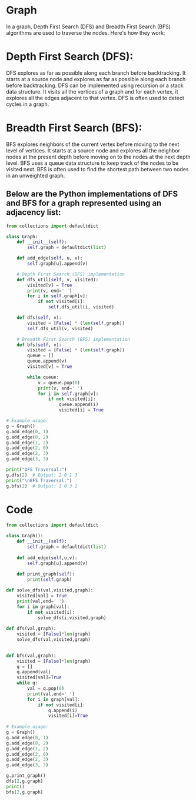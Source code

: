 # Graph

In a graph, Depth First Search (DFS) and Breadth First Search (BFS) algorithms are used to traverse the nodes. Here's how they work:

# Depth First Search (DFS):

DFS explores as far as possible along each branch before backtracking. It starts at a source node and explores as far as possible along each branch before backtracking.
DFS can be implemented using recursion or a stack data structure.
It visits all the vertices of a graph and for each vertex, it explores all the edges adjacent to that vertex.
DFS is often used to detect cycles in a graph.

# Breadth First Search (BFS):

BFS explores neighbors of the current vertex before moving to the next level of vertices. It starts at a source node and explores all the neighbor nodes at the present depth before moving on to the nodes at the next depth level.
BFS uses a queue data structure to keep track of the nodes to be visited next.
BFS is often used to find the shortest path between two nodes in an unweighted graph.

## Below are the Python implementations of DFS and BFS for a graph represented using an adjacency list:

```python
from collections import defaultdict

class Graph:
    def __init__(self):
        self.graph = defaultdict(list)

    def add_edge(self, u, v):
        self.graph[u].append(v)

    # Depth First Search (DFS) implementation
    def dfs_util(self, v, visited):
        visited[v] = True
        print(v, end=' ')
        for i in self.graph[v]:
            if not visited[i]:
                self.dfs_util(i, visited)

    def dfs(self, v):
        visited = [False] * (len(self.graph))
        self.dfs_util(v, visited)

    # Breadth First Search (BFS) implementation
    def bfs(self, v):
        visited = [False] * (len(self.graph))
        queue = []
        queue.append(v)
        visited[v] = True

        while queue:
            v = queue.pop(0)
            print(v, end=' ')
            for i in self.graph[v]:
                if not visited[i]:
                    queue.append(i)
                    visited[i] = True

# Example usage:
g = Graph()
g.add_edge(0, 1)
g.add_edge(0, 2)
g.add_edge(1, 2)
g.add_edge(2, 0)
g.add_edge(2, 3)
g.add_edge(3, 3)

print("DFS Traversal:")
g.dfs(2)  # Output: 2 0 1 3
print("\nBFS Traversal:")
g.bfs(2)  # Output: 2 0 3 1
```

# Code

```python
from collections import defaultdict

class Graph():
    def __init__(self):
        self.graph = defaultdict(list)
        
    def add_edge(self,u,v):
        self.graph[u].append(v)
    
    def print_graph(self):
        print(self.graph)

def solve_dfs(val,visited,graph):
    visited[val] = True
    print(val,end=' ')
    for i in graph[val]:
        if not visited[i]:
            solve_dfs(i,visited,graph)
            
def dfs(val,graph):
    visited = [False]*len(graph)
    solve_dfs(val,visited,graph)
    

def bfs(val,graph):
    visited = [False]*len(graph)
    q = []
    q.append(val)
    visited[val]=True
    while q:
        val = q.pop(0)
        print(val,end=' ')
        for i in graph[val]:
            if not visited[i]:
                q.append(i)
                visited[i]=True
    
# Example usage:
g = Graph()
g.add_edge(0, 1)
g.add_edge(0, 2)
g.add_edge(1, 2)
g.add_edge(2, 0)
g.add_edge(2, 3)
g.add_edge(3, 3)

g.print_graph()
dfs(2,g.graph)
print()
bfs(2,g.graph)

```

